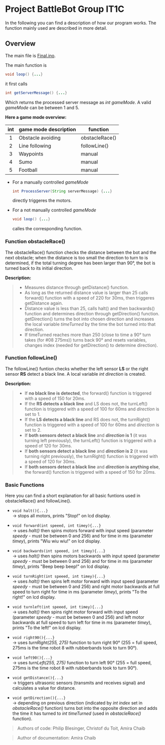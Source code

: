 # Project BattleBot Group IT1C

In the following you can find a description of how our program works. The function mainly used are described in more detail.

## Overview

The main file is [Final.ino](/BasicFunctions/Final/Final.ino).

The main function is 
  ```java
  void loop() {...}
  ```
it first calls
  ```java
  int getServerMessage() {...}
  ```
Which returns the processed server message as *int gameMode*. A valid *gameMode* can be between 1 and 5.

**Here a game mode overview:**

| int   | game mode description     | function          | 
| :---: | ------------------------- | ----------------- |
| 1     | Obstacle avoiding         | obstacleRace()    |
| 2     | Line following            | followLine()      |
| 3     | Waypoints                 | manual            |
| 4     | Sumo                      | manual            |
| 5     | Football                  | manual            |

- For a manually controlled *gameMode*
    ```java
    int ProcessServer(String serverMessage) {...}
    ```
  directly triggeres the motors.

- For a not manually controlled *gameMode*
    ```java
    void loop() {...}
    ```
  calles the corresponding function.


### Function obstacleRace()

The obstacleRace() function checks the distance between the bot and the next obstacle; when the distance is too small the direction to turn to is determined, if the total turning degree has been larger than 90°, the bot is turned back to its initial direction.

**Description:**
  > - Measures distance through getDistance() function.
  > - As long as the returned distance value is larger than 25 calls forward() function with a speed of 220 for 30ms, then               triggeres getDistance again.
  > - Distance value is less than 25, calls halt() and then backwards() function and determines direction through getDirection()         function. getDirection() turns the bot into chosen direction and increases the local variable *timeTurned* by the time the         bot turned into that direction.
  > - If timeTurned reaches more than 250 (close to time a 90° turn takes (for #08 275ms)) turns back 90° and resets variables,         changes index (needed for getDirection() to determine direction).


### Function followLine()

The followLine() funtion checks whether the left sensor **LS** or the right sensor **RS** detect a black line.
A local variable *int direction* is created.

**Description:**
  > - If **no black line is detected**, the forward() function is triggered with a speed of 150 for 20ms.
  > - If the **RS detects a black line** and LS does not, the turnLeft() function is triggered with a speed of 100 for 60ms and         *direction* is set to 1.
  > - If the **LS detects a black line** and RS does not, the turnRight() function is triggered with a speed of 100 for 60ms and         *direction* is set to 2.
  > - If **both sensors detect a black line** and ***direction* is 1** (it was turning left previously), the turnLeft() function         is triggered with a speed of 120 for 30ms.
  > - If **both sensors detect a black line** and ***direction* is 2** (it was turning right previously), the turnRight() function       is triggered with a speed of 120 for 30ms.
  > - If **both sensors detect a black line** and ***direction* is anything else**, the forward() function is
      triggered with a speed of 150 for 20ms.


### Basic Functions

Here you can find a short explanation for all basic funtions used in obstacleRace() and followLine(). 

  -  ```void halt(){...} ```  
        -> stops all motors, prints "Stop!" on lcd display.
  
  - ```void forward(int speeed, int timey){...} ```  
        -> uses *halt()* then spins motors forward with input speed (parameter *speedy* - must be between 0 and 256) and for time            in ms (parameter *timey*), prints "Wiu wiu wiu!" on lcd display.
  
  
  - ```void backwards(int speeed, int timey){...} ```  
      -> uses *halt()* then spins motors backwards with input speed (parameter *speedy* - must be between 0 and 256) and for time          in ms (parameter *timey*), prints "Beep beep beep!" on lcd display.
  
  
  - ```void turnRight(int speeed, int timey){...} ```  
      -> uses *halt()* then spins left motor forward with input speed (parameter *speedy* - must be between 0 and 256) and right            motor backwards at full speed to turn right for time in ms (parameter *timey*), prints "To the right!" on lcd display.
  
  
  - ```void turnleft(int speeed, int timey){...} ```  
      -> uses *halt()* then spins right motor forward with input speed (parameter *speedy* - must be between 0 and 256) and left            motor backwards at full speed to turn left for time in ms (parameter *timey*), prints "To the left!" on lcd display.
  
  
  - ```void right90(){...} ```  
      -> uses *turnRight(255, 275)* function to turn right 90° (255 = full speed, 275ms is the time robot 8 with rubberbands took          to turn 90°).
  
  - ```void left90(){...} ```  
      -> uses *turnLeft(255, 275)* function to turn left 90° (255 = full speed, 275ms is the time robot 8 with rubberbands took to          turn 90°).
  
  - ```void getDistance(){...} ```  
      -> triggers ultrasonic sensors (transmits and receives signal) and calculates a value for distance.
  
  - ```void getDirection(){...} ```  
      -> depending on previous direction (indicated by *int index* set in *obstacleRace()* function) turns bot into the opposite           direction and adds the time it has turned to *int timeTurned* (used in *obstacleRace()* function).




> Authors of code: Philip Blesinger, Christof du Toit, Amira Chaib

> Author of documentation: Amira Chaib
